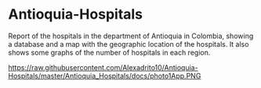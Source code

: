 # Antioquia-Hospitals

Report of the hospitals in the department of Antioquia in Colombia, showing a database and a map with the geographic location of the hospitals. It also shows some graphs of the number of hospitals in each region.

https://raw.githubusercontent.com/Alexadrito10/Antioquia-Hospitals/master/Antioquia_Hospitals/docs/photo1App.PNG


